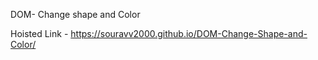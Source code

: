 DOM- Change shape and Color

Hoisted Link - https://souravv2000.github.io/DOM-Change-Shape-and-Color/
